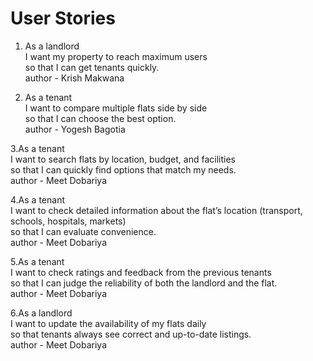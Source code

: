 # User Stories

1. As a landlord <br>
I want my property to reach maximum users <br>
so that I can get tenants quickly.<br>
author - Krish Makwana <br>

2. As a tenant <br>
I want to compare multiple flats side by side <br>
so that I can choose the best option. <br>
author - Yogesh Bagotia <br>

3.As a tenant <br>
I want to search flats by location, budget, and facilities <br>
so that I can quickly find options that match my needs.<br>
author - Meet Dobariya <br>

4.As a tenant <br> 
I want to check detailed information about the flat’s location (transport, schools, hospitals, markets) <br>
so that I can evaluate convenience. <br>
author - Meet Dobariya <br>

5.As a tenant <br> 
I want to check ratings and feedback from the previous tenants <br>
so that I can judge the reliability of both the landlord and the flat.<br> 
author - Meet Dobariya <br>

6.As a landlord <br>
I want to update the availability of my flats daily <br> 
so that tenants always see correct and up-to-date listings.<br>
author - Meet Dobariya

